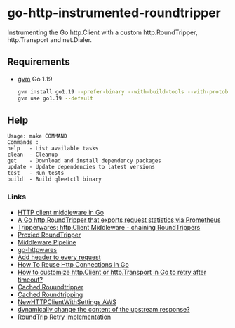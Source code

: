 # go-http-instrumented-roundtripper

Instrumenting the Go http.Client with a custom http.RoundTripper, http.Transport and net.Dialer.

## Requirements
* [gvm](https://github.com/moovweb/gvm) Go 1.19
    ```bash
    gvm install go1.19 --prefer-binary --with-build-tools --with-protobuf
    gvm use go1.19 --default
    ```
## Help

```text
Usage: make COMMAND
Commands :
help   - List available tasks
clean  - Cleanup
get    - Download and install dependency packages
update - Update dependencies to latest versions
test   - Run tests
build  - Build qleetctl binary
```

### Links

* [HTTP client middleware in Go](https://echorand.me/posts/go-http-client-middleware/)
* [A Go http.RoundTripper that exports request statistics via Prometheus](https://github.com/linki/instrumented_http)
* [Tripperwares: http.Client Middleware - chaining RoundTrippers](https://dev.to/stevenacoffman/tripperwares-http-client-middleware-chaining-roundtrippers-3o00)
* [Proxied RoundTripper](https://stackoverflow.com/questions/39527847/is-there-middleware-for-go-http-client)
* [Middleware Pipeline](https://github.com/jobala/middleware_pipeline)
* [go-httpwares](https://github.com/improbable-eng/go-httpwares)
* [Add header to every request](https://developer20.com/add-header-to-every-request-in-go/)
* [How To Reuse Http Connections In Go](https://golang.cafe/blog/how-to-reuse-http-connections-in-go.html)
* [How to customize http.Client or http.Transport in Go to retry after timeout?](https://stackoverflow.com/questions/62900451/how-to-customize-http-client-or-http-transport-in-go-to-retry-after-timeout)
* [Cached Rouundtripper](https://lanre.wtf/blog/2017/07/24/roundtripper-go/)
* [Cached Roundtripping](https://github.com/adelowo/rounder)
* [NewHTTPClientWithSettings AWS](https://docs.aws.amazon.com/sdk-for-go/v1/developer-guide/custom-http.html)
* [dynamically change the content of the upstream response?](https://forum.golangbridge.org/t/how-to-build-an-http-reverse-proxy-to-dynamically-change-the-content-of-the-upstream-response/1313)
* [RoundTrip Retry implementation](https://github.com/turbot/steampipe-plugin-datadog/blob/main/datadog/custom_transport.go)
